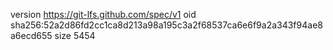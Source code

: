 version https://git-lfs.github.com/spec/v1
oid sha256:52a2d86fd2cc1ca8d213a98a195c3a2f68537ca6e6f9a2a343f94ae8a6ecd655
size 5454
